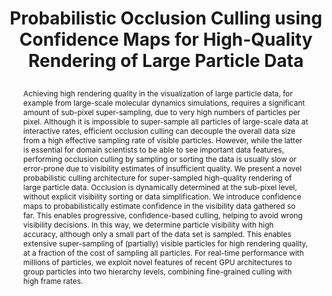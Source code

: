 ---
# this file is written in YAML http://docs.ansible.com/ansible/latest/YAMLSyntax.html
# all lines with a leading sharp are comments and will not be compiled
# longer blocks of text should start with a a leading > to escape all special characters

# URL handle for generated webpage
slug:       particleculling

#specifies layout to be used for page generation (do not modify)
layout:     publication

#publication title
title:      >
   Probabilistic Occlusion Culling using Confidence Maps for High-Quality Rendering of Large Particle Data

#include in selected publications on front page (optional, delete line if not applicable)
display: selected

#list all publication authors in correct order
authors:
 - Mohamed Ibrahim
 - Peter Rautek
 - Guido Reina
 - Marco Agus
 - Markus Hadwiger 
 
#insert publication venue (displayed on publication page)
venue:      >
   IEEE Transactions on Visualization and Computer Graphics, Vol.28, No.2 (Proceedings IEEE Visualization 2021), to appear
   
#insert short venue (displayed in box in publication list)
shortvenue: >
   IEEE Visualization 2021

#specify publication year
year:       2022

#insert abstract of publication
abstract:   >
   Achieving high rendering quality in the visualization of large particle data, for example from large-scale molecular dynamics simulations, requires a significant amount of sub-pixel super-sampling, due to very high numbers of particles per pixel. Although it is impossible to super-sample all particles of large-scale data at interactive rates, efficient occlusion culling can decouple the overall data size from a high effective sampling rate of visible particles. However, while the latter is essential for domain scientists to be able to see important data features, performing occlusion culling by sampling or sorting the data is usually slow or error-prone due to visibility estimates of insufficient quality. We present a novel probabilistic culling architecture for super-sampled high-quality rendering of large particle data. Occlusion is dynamically determined at the sub-pixel level, without explicit visibility sorting or data simplification. We introduce confidence maps to probabilistically estimate confidence in the visibility data gathered so far. This enables progressive, confidence-based culling, helping to avoid wrong visibility decisions. In this way, we determine particle visibility with high accuracy, although only a small part of the data set is sampled. This enables extensive super-sampling of (partially) visible particles for high rendering quality, at a fraction of the cost of sampling all particles. For real-time performance with millions of particles, we exploit novel features of recent GPU architectures to group particles into two hierarchy levels, combining fine-grained culling with high frame rates.
 
#link to hi-res teaser image of publication (please make sure the image is wide, e.g. aspect ratio between 4:2 and 4:1) 
teaser:     './publications/2021_ibrahim_particleculling.jpg'

#link to smaller thumbnail image of publication (please make sure the aspect ratio is 3:2, suggested size is 150x100px)
thumbnail:  './publications/2021_ibrahim_thumbnail.png'

#link to publication video (optional): you can either upload the video to our website (insert local link) or host it on youtube or vimeo (in this case insert the youtube/vimeo link)
#video:      './publications/2017_ibrahim_SNDF.mp4'

#link to talk video (optional): you can either upload the video to our website (insert local link) or host it on youtube or vimeo (in this case insert the youtube/vimeo link)
#talk:       'https://vimeo.com/237673207'

#link to publication pdf (optional)
#pdf:        './publications/2021_ibrahim_particleculling.pdf'

#insert citation. please format citation by inserting <br> at line breaks, &nbsp;&nbsp; will insert a tab character to prettify the citation
citation:   >
  @article{Ibrahim2021ProbabilisticParticleOcclusionCulling,<br>
   &nbsp;&nbsp;title = {Probabilistic Occlusion Culling using Confidence Maps for High-Quality Rendering of Large Particle Data},<br>
   &nbsp;&nbsp;author = {Ibrahim, Mohamed and Rautek, Peter and Reina, Guido and Agus, Marco and Hadwiger, Markus},<br>
   &nbsp;&nbsp;journal = {IEEE Transactions on Visualization and Computer Graphics (Proceedings IEEE Visualization 2021)},<br>
   &nbsp;&nbsp;year = {2022}<br>
   &nbsp;&nbsp;volume = {28},<br>
   &nbsp;&nbsp;number = {2},<br>
   &nbsp;&nbsp;pages = {to appear}<br>
  }
  
#insert links to additional material for the publication (optional)
#links need a title, a URL and a type (this defines the link icon) which can be one of the following values: code, archive, files, slides or text (this is the default icon)
links: 
# - title: Supplementary Materials
#   type:  pdf
#   url:   './publications/2017_ibrahim_SNDF_supplementary.pdf'
# - title: Code
#   type:  github
#   url:   'https://bitbucket.org/moeizle/sndfs/'
# - title: ExampleSlides
#   type:  slides
#   url:   './publications/presentation.pptx' 
   
#don't forget the leading and trailing --- in a YAML file
---